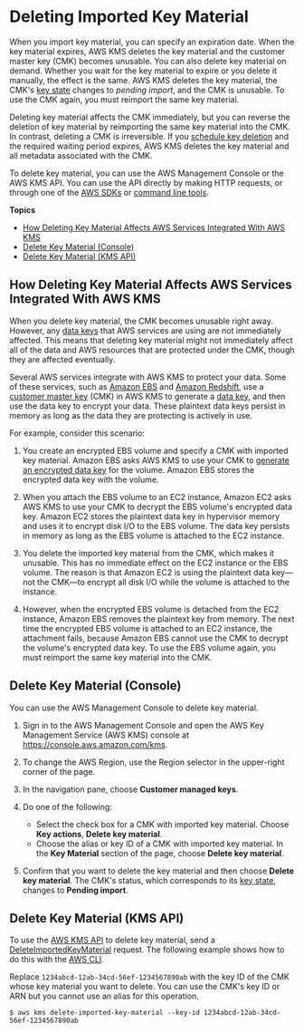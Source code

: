 # Deleting Imported Key Material<a name="importing-keys-delete-key-material"></a>

When you import key material, you can specify an expiration date\. When the key material expires, AWS KMS deletes the key material and the customer master key \(CMK\) becomes unusable\. You can also delete key material on demand\. Whether you wait for the key material to expire or you delete it manually, the effect is the same\. AWS KMS deletes the key material, the CMK's [key state](key-state.md) changes to *pending import*, and the CMK is unusable\. To use the CMK again, you must reimport the same key material\.

Deleting key material affects the CMK immediately, but you can reverse the deletion of key material by reimporting the same key material into the CMK\. In contrast, deleting a CMK is irreversible\. If you [schedule key deletion](deleting-keys.md#deleting-keys-how-it-works) and the required waiting period expires, AWS KMS deletes the key material and all metadata associated with the CMK\.

To delete key material, you can use the AWS Management Console or the AWS KMS API\. You can use the API directly by making HTTP requests, or through one of the [AWS SDKs](https://aws.amazon.com/tools/#sdk) or [command line tools](https://aws.amazon.com/tools/#cli)\.

**Topics**
+ [How Deleting Key Material Affects AWS Services Integrated With AWS KMS](#importing-keys-delete-key-material-services)
+ [Delete Key Material \(Console\)](#importing-keys-delete-key-material-console)
+ [Delete Key Material \(KMS API\)](#importing-keys-delete-key-material-api)

## How Deleting Key Material Affects AWS Services Integrated With AWS KMS<a name="importing-keys-delete-key-material-services"></a>

When you delete key material, the CMK becomes unusable right away\. However, any [data keys](concepts.md#data-keys) that AWS services are using are not immediately affected\. This means that deleting key material might not immediately affect all of the data and AWS resources that are protected under the CMK, though they are affected eventually\.

Several AWS services integrate with AWS KMS to protect your data\. Some of these services, such as [Amazon EBS](https://docs.aws.amazon.com/kms/latest/developerguide/services-ebs.html) and [Amazon Redshift](https://docs.aws.amazon.com/kms/latest/developerguide/services-redshift.html), use a [customer master key](concepts.md#master_keys) \(CMK\) in AWS KMS to generate a [data key](concepts.md#data-keys), and then use the data key to encrypt your data\. These plaintext data keys persist in memory as long as the data they are protecting is actively in use\.

For example, consider this scenario:

1. You create an encrypted EBS volume and specify a CMK with imported key material\. Amazon EBS asks AWS KMS to use your CMK to [generate an encrypted data key](https://docs.aws.amazon.com/kms/latest/APIReference/API_GenerateDataKeyWithoutPlaintext.html) for the volume\. Amazon EBS stores the encrypted data key with the volume\.

1. When you attach the EBS volume to an EC2 instance, Amazon EC2 asks AWS KMS to use your CMK to decrypt the EBS volume's encrypted data key\. Amazon EC2 stores the plaintext data key in hypervisor memory and uses it to encrypt disk I/O to the EBS volume\. The data key persists in memory as long as the EBS volume is attached to the EC2 instance\.

1. You delete the imported key material from the CMK, which makes it unusable\. This has no immediate effect on the EC2 instance or the EBS volume\. The reason is that Amazon EC2 is using the plaintext data key—not the CMK—to encrypt all disk I/O while the volume is attached to the instance\.

1. However, when the encrypted EBS volume is detached from the EC2 instance, Amazon EBS removes the plaintext key from memory\. The next time the encrypted EBS volume is attached to an EC2 instance, the attachment fails, because Amazon EBS cannot use the CMK to decrypt the volume's encrypted data key\. To use the EBS volume again, you must reimport the same key material into the CMK\. 

## Delete Key Material \(Console\)<a name="importing-keys-delete-key-material-console"></a>

You can use the AWS Management Console to delete key material\.

1. Sign in to the AWS Management Console and open the AWS Key Management Service \(AWS KMS\) console at [https://console\.aws\.amazon\.com/kms](https://console.aws.amazon.com/kms)\.

1. To change the AWS Region, use the Region selector in the upper\-right corner of the page\.

1. In the navigation pane, choose **Customer managed keys**\.

1. Do one of the following:
   + Select the check box for a CMK with imported key material\. Choose **Key actions**, **Delete key material**\.
   + Choose the alias or key ID of a CMK with imported key material\. In the **Key Material** section of the page, choose **Delete key material**\.

1. Confirm that you want to delete the key material and then choose **Delete key material**\. The CMK's status, which corresponds to its [key state](key-state.md), changes to **Pending import**\.

## Delete Key Material \(KMS API\)<a name="importing-keys-delete-key-material-api"></a>

To use the [AWS KMS API](https://docs.aws.amazon.com/kms/latest/APIReference/) to delete key material, send a [DeleteImportedKeyMaterial](https://docs.aws.amazon.com/kms/latest/APIReference/API_DeleteImportedKeyMaterial.html) request\. The following example shows how to do this with the [AWS CLI](https://aws.amazon.com/cli/)\.

Replace `1234abcd-12ab-34cd-56ef-1234567890ab` with the key ID of the CMK whose key material you want to delete\. You can use the CMK's key ID or ARN but you cannot use an alias for this operation\.

```
$ aws kms delete-imported-key-material --key-id 1234abcd-12ab-34cd-56ef-1234567890ab
```